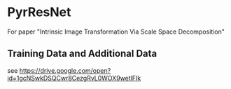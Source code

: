 # PyrResNet
For paper "Intrinsic Image Transformation Via Scale Space Decomposition"

## Training Data and Additional Data
see https://drive.google.com/open?id=1gcNSwkDSQCwr8CezgRvL0WOX9wetlFIk
